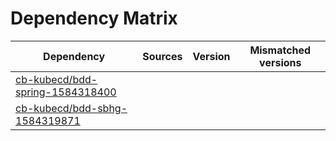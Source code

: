 # Dependency Matrix

Dependency | Sources | Version | Mismatched versions
---------- | ------- | ------- | -------------------
[cb-kubecd/bdd-spring-1584318400](https://github.com/cb-kubecd/bdd-spring-1584318400.git) |  | []() | 
[cb-kubecd/bdd-sbhg-1584319871](https://github.com/cb-kubecd/bdd-sbhg-1584319871.git) |  | []() | 
